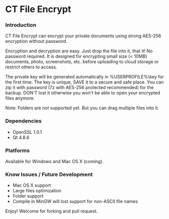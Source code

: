 # CT File Encrypt 

### Introduction ###
CT File Encrypt can encrypt your private documents using strong AES-256 encryption without password.

Encryption and decryption are easy. Just drop the file into it, that it! No password required. It is designed for encrypting small size (< 10MB) documents, photo, screenshots, etc. before uploading to cloud storage or restrict others to access.

The private key will be generated automatically in %USERPROFILE%\key for the first time. The key is unique, SAVE it to a secure and safe place. You can zip it with password (7z with AES-256 protected recommended) for the backup. DON'T lost it otherwise you won't be able to open your encrypted files anymore.

Note: Folders are not supported yet. But you can drag multiple files into it.

### Dependencies ###
* OpenSSL 1.0.1
* Qt 4.8.6

### Platforms ###
Available for Windows and Mac OS X (coming).

### Know Issues / Future Development ###
* Mac OS X support
* Large files optimization
* Folder support
* Compile in MinGW will lost support for non-ASCII file names

Enjoy! Welcome for forking and pull request.